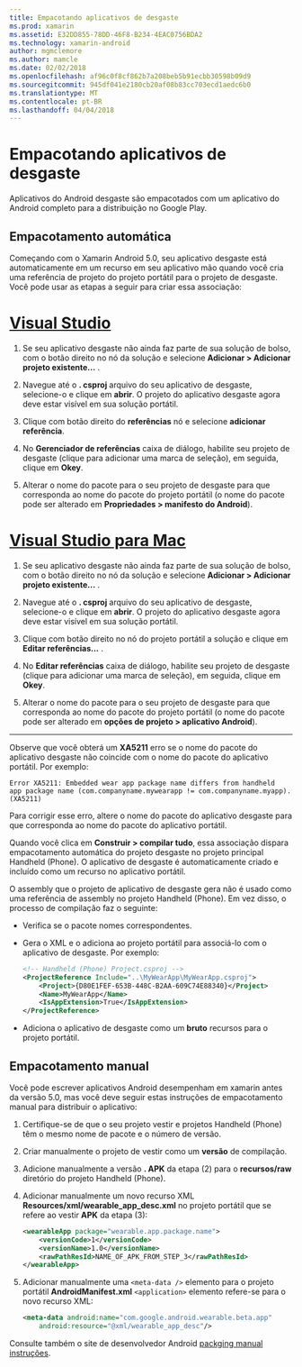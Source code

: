 ```yaml
---
title: Empacotando aplicativos de desgaste
ms.prod: xamarin
ms.assetid: E32DD855-78DD-46F8-B234-4EAC0756BDA2
ms.technology: xamarin-android
author: mgmclemore
ms.author: mamcle
ms.date: 02/02/2018
ms.openlocfilehash: af96c0f8cf862b7a208beb5b91ecbb30598b09d9
ms.sourcegitcommit: 945df041e2180cb20af08b83cc703ecd1aedc6b0
ms.translationtype: MT
ms.contentlocale: pt-BR
ms.lasthandoff: 04/04/2018
---
```

# <a name="packaging-wear-apps"></a>Empacotando aplicativos de desgaste

Aplicativos do Android desgaste são empacotados com um aplicativo do Android completo para a distribuição no Google Play. 

## <a name="automatic-packaging"></a>Empacotamento automática

Começando com o Xamarin Android 5.0, seu aplicativo desgaste está automaticamente em um recurso em seu aplicativo mão quando você cria uma referência de projeto do projeto portátil para o projeto de desgaste. Você pode usar as etapas a seguir para criar essa associação: 

# <a name="visual-studiotabvswin"></a>[Visual Studio](#tab/vswin)

1. Se seu aplicativo desgaste não ainda faz parte de sua solução de bolso, com o botão direito no nó da solução e selecione **Adicionar > Adicionar projeto existente...** .

2. Navegue até o **. csproj** arquivo do seu aplicativo de desgaste, selecione-o e clique em **abrir**. O projeto do aplicativo desgaste agora deve estar visível em sua solução portátil.

3. Clique com botão direito do **referências** nó e selecione **adicionar referência**.

4. No **Gerenciador de referências** caixa de diálogo, habilite seu projeto de desgaste (clique para adicionar uma marca de seleção), em seguida, clique em **Okey**.

5. Alterar o nome do pacote para o seu projeto de desgaste para que corresponda ao nome do pacote do projeto portátil (o nome do pacote pode ser alterado em **Propriedades > manifesto do Android**).

# <a name="visual-studio-for-mactabvsmac"></a>[Visual Studio para Mac](#tab/vsmac)

1. Se seu aplicativo desgaste não ainda faz parte de sua solução de bolso, com o botão direito no nó da solução e selecione **Adicionar > Adicionar projeto existente...** .

2. Navegue até o **. csproj** arquivo do seu aplicativo de desgaste, selecione-o e clique em **abrir**. O projeto do aplicativo desgaste agora deve estar visível em sua solução portátil.

3. Clique com botão direito no nó do projeto portátil a solução e clique em **Editar referências...** .

4. No **Editar referências** caixa de diálogo, habilite seu projeto de desgaste (clique para adicionar uma marca de seleção), em seguida, clique em **Okey**.

5. Alterar o nome do pacote para o seu projeto de desgaste para que corresponda ao nome do pacote do projeto portátil (o nome do pacote pode ser alterado em **opções de projeto > aplicativo Android**).

-----


Observe que você obterá um **XA5211** erro se o nome do pacote do aplicativo desgaste não coincide com o nome do pacote do aplicativo portátil. Por exemplo:

```shell
Error XA5211: Embedded wear app package name differs from handheld 
app package name (com.companyname.mywearapp != com.companyname.myapp). (XA5211)
```

Para corrigir esse erro, altere o nome do pacote do aplicativo desgaste para que corresponda ao nome do pacote do aplicativo portátil.

Quando você clica em **Construir > compilar tudo**, essa associação dispara empacotamento automática do projeto desgaste no projeto principal Handheld (Phone). O aplicativo de desgaste é automaticamente criado e incluído como um recurso no aplicativo portátil.

O assembly que o projeto de aplicativo de desgaste gera não é usado como uma referência de assembly no projeto Handheld (Phone). Em vez disso, o processo de compilação faz o seguinte:

-   Verifica se o pacote nomes correspondentes. 

-   Gera o XML e o adiciona ao projeto portátil para associá-lo com o aplicativo de desgaste. Por exemplo: 

    ```xml
    <!-- Handheld (Phone) Project.csproj -->
    <ProjectReference Include="..\MyWearApp\MyWearApp.csproj">
        <Project>{D80E1FEF-653B-448C-B2AA-609C74E88340}</Project>
        <Name>MyWearApp</Name>
        <IsAppExtension>True</IsAppExtension>
    </ProjectReference>
    ```

-   Adiciona o aplicativo de desgaste como um **bruto** recursos para o projeto portátil. 


## <a name="manual-packaging"></a>Empacotamento manual

Você pode escrever aplicativos Android desempenham em xamarin antes da versão 5.0, mas você deve seguir estas instruções de empacotamento manual para distribuir o aplicativo: 

1. Certifique-se de que o seu projeto vestir e projetos Handheld (Phone) têm o mesmo nome de pacote e o número de versão.

2. Criar manualmente o projeto de vestir como um **versão** de compilação.

3. Adicione manualmente a versão **. APK** da etapa (2) para o **recursos/raw** diretório do projeto Handheld (Phone).

4. Adicionar manualmente um novo recurso XML **Resources/xml/wearable_app_desc.xml** no projeto portátil que se refere ao vestir **APK** da etapa (3):

    ```xml
    <wearableApp package="wearable.app.package.name">
        <versionCode>1</versionCode>
        <versionName>1.0</versionName>
        <rawPathResId>NAME_OF_APK_FROM_STEP_3</rawPathResId>
    </wearableApp>
    ```

5. Adicionar manualmente uma `<meta-data />` elemento para o projeto portátil **AndroidManifest.xml** `<application>` elemento refere-se para o novo recurso XML:

    ```xml
    <meta-data android:name="com.google.android.wearable.beta.app"
        android:resource="@xml/wearable_app_desc"/>
    ```

Consulte também o site de desenvolvedor Android [packging manual instruções](https://developer.android.com/training/wearables/apps/packaging.html#PackageManually).

